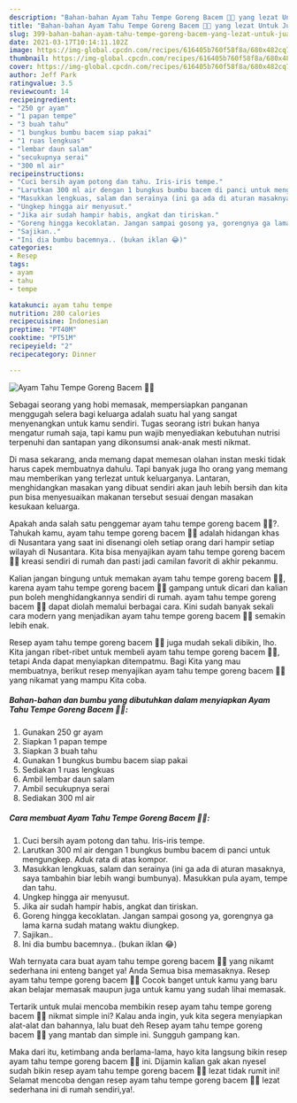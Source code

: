 ```yaml
---
description: "Bahan-bahan Ayam Tahu Tempe Goreng Bacem 🍗🍴 yang lezat Untuk Jualan"
title: "Bahan-bahan Ayam Tahu Tempe Goreng Bacem 🍗🍴 yang lezat Untuk Jualan"
slug: 399-bahan-bahan-ayam-tahu-tempe-goreng-bacem-yang-lezat-untuk-jualan
date: 2021-03-17T10:14:11.102Z
image: https://img-global.cpcdn.com/recipes/616405b760f58f8a/680x482cq70/ayam-tahu-tempe-goreng-bacem-🍗🍴-foto-resep-utama.jpg
thumbnail: https://img-global.cpcdn.com/recipes/616405b760f58f8a/680x482cq70/ayam-tahu-tempe-goreng-bacem-🍗🍴-foto-resep-utama.jpg
cover: https://img-global.cpcdn.com/recipes/616405b760f58f8a/680x482cq70/ayam-tahu-tempe-goreng-bacem-🍗🍴-foto-resep-utama.jpg
author: Jeff Park
ratingvalue: 3.5
reviewcount: 14
recipeingredient:
- "250 gr ayam"
- "1 papan tempe"
- "3 buah tahu"
- "1 bungkus bumbu bacem siap pakai"
- "1 ruas lengkuas"
- "lembar daun salam"
- "secukupnya serai"
- "300 ml air"
recipeinstructions:
- "Cuci bersih ayam potong dan tahu. Iris-iris tempe."
- "Larutkan 300 ml air dengan 1 bungkus bumbu bacem di panci untuk mengungkep. Aduk rata di atas kompor."
- "Masukkan lengkuas, salam dan serainya (ini ga ada di aturan masaknya, saya tambahin biar lebih wangi bumbunya). Masukkan pula ayam, tempe dan tahu."
- "Ungkep hingga air menyusut."
- "Jika air sudah hampir habis, angkat dan tiriskan."
- "Goreng hingga kecoklatan. Jangan sampai gosong ya, gorengnya ga lama karna sudah matang waktu diungkep."
- "Sajikan.."
- "Ini dia bumbu bacemnya.. (bukan iklan 😂)"
categories:
- Resep
tags:
- ayam
- tahu
- tempe

katakunci: ayam tahu tempe 
nutrition: 280 calories
recipecuisine: Indonesian
preptime: "PT40M"
cooktime: "PT51M"
recipeyield: "2"
recipecategory: Dinner

---
```



![Ayam Tahu Tempe Goreng Bacem 🍗🍴](https://img-global.cpcdn.com/recipes/616405b760f58f8a/680x482cq70/ayam-tahu-tempe-goreng-bacem-🍗🍴-foto-resep-utama.jpg)

Sebagai seorang yang hobi memasak, mempersiapkan panganan menggugah selera bagi keluarga adalah suatu hal yang sangat menyenangkan untuk kamu sendiri. Tugas seorang istri bukan hanya mengatur rumah saja, tapi kamu pun wajib menyediakan kebutuhan nutrisi terpenuhi dan santapan yang dikonsumsi anak-anak mesti nikmat.

Di masa  sekarang, anda memang dapat memesan olahan instan meski tidak harus capek membuatnya dahulu. Tapi banyak juga lho orang yang memang mau memberikan yang terlezat untuk keluarganya. Lantaran, menghidangkan masakan yang dibuat sendiri akan jauh lebih bersih dan kita pun bisa menyesuaikan makanan tersebut sesuai dengan masakan kesukaan keluarga. 



Apakah anda salah satu penggemar ayam tahu tempe goreng bacem 🍗🍴?. Tahukah kamu, ayam tahu tempe goreng bacem 🍗🍴 adalah hidangan khas di Nusantara yang saat ini disenangi oleh setiap orang dari hampir setiap wilayah di Nusantara. Kita bisa menyajikan ayam tahu tempe goreng bacem 🍗🍴 kreasi sendiri di rumah dan pasti jadi camilan favorit di akhir pekanmu.

Kalian jangan bingung untuk memakan ayam tahu tempe goreng bacem 🍗🍴, karena ayam tahu tempe goreng bacem 🍗🍴 gampang untuk dicari dan kalian pun boleh menghidangkannya sendiri di rumah. ayam tahu tempe goreng bacem 🍗🍴 dapat diolah memalui berbagai cara. Kini sudah banyak sekali cara modern yang menjadikan ayam tahu tempe goreng bacem 🍗🍴 semakin lebih enak.

Resep ayam tahu tempe goreng bacem 🍗🍴 juga mudah sekali dibikin, lho. Kita jangan ribet-ribet untuk membeli ayam tahu tempe goreng bacem 🍗🍴, tetapi Anda dapat menyiapkan ditempatmu. Bagi Kita yang mau membuatnya, berikut resep menyajikan ayam tahu tempe goreng bacem 🍗🍴 yang nikamat yang mampu Kita coba.

<!--inarticleads1-->

##### Bahan-bahan dan bumbu yang dibutuhkan dalam menyiapkan Ayam Tahu Tempe Goreng Bacem 🍗🍴:

1. Gunakan 250 gr ayam
1. Siapkan 1 papan tempe
1. Siapkan 3 buah tahu
1. Gunakan 1 bungkus bumbu bacem siap pakai
1. Sediakan 1 ruas lengkuas
1. Ambil lembar daun salam
1. Ambil secukupnya serai
1. Sediakan 300 ml air




<!--inarticleads2-->

##### Cara membuat Ayam Tahu Tempe Goreng Bacem 🍗🍴:

1. Cuci bersih ayam potong dan tahu. Iris-iris tempe.
1. Larutkan 300 ml air dengan 1 bungkus bumbu bacem di panci untuk mengungkep. Aduk rata di atas kompor.
1. Masukkan lengkuas, salam dan serainya (ini ga ada di aturan masaknya, saya tambahin biar lebih wangi bumbunya). Masukkan pula ayam, tempe dan tahu.
1. Ungkep hingga air menyusut.
1. Jika air sudah hampir habis, angkat dan tiriskan.
1. Goreng hingga kecoklatan. Jangan sampai gosong ya, gorengnya ga lama karna sudah matang waktu diungkep.
1. Sajikan..
1. Ini dia bumbu bacemnya.. (bukan iklan 😂)




Wah ternyata cara buat ayam tahu tempe goreng bacem 🍗🍴 yang nikamt sederhana ini enteng banget ya! Anda Semua bisa memasaknya. Resep ayam tahu tempe goreng bacem 🍗🍴 Cocok banget untuk kamu yang baru akan belajar memasak maupun juga untuk kamu yang sudah lihai memasak.

Tertarik untuk mulai mencoba membikin resep ayam tahu tempe goreng bacem 🍗🍴 nikmat simple ini? Kalau anda ingin, yuk kita segera menyiapkan alat-alat dan bahannya, lalu buat deh Resep ayam tahu tempe goreng bacem 🍗🍴 yang mantab dan simple ini. Sungguh gampang kan. 

Maka dari itu, ketimbang anda berlama-lama, hayo kita langsung bikin resep ayam tahu tempe goreng bacem 🍗🍴 ini. Dijamin kalian gak akan nyesel sudah bikin resep ayam tahu tempe goreng bacem 🍗🍴 lezat tidak rumit ini! Selamat mencoba dengan resep ayam tahu tempe goreng bacem 🍗🍴 lezat sederhana ini di rumah sendiri,ya!.


